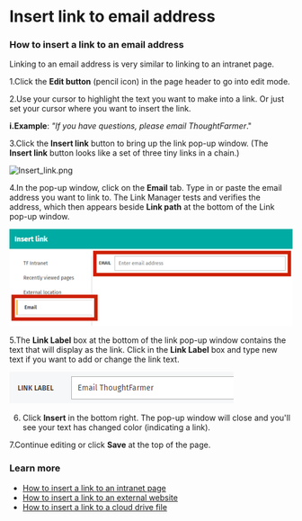 # Insert link to email address



### How to insert a link to an email address

Linking to an email address is very similar to linking to an intranet page.

1.Click the **Edit button** \(pencil icon\) in the page header to go into edit mode.

2.Use your cursor to highlight the text you want to make into a link. Or just set your cursor where you want to insert the link.

**i.Example**: _"If you have questions, please email ThoughtFarmer_."

3.Click the **Insert link** button to bring up the link pop-up window. \(The **Insert link** button looks like a set of three tiny links in a chain.\)  
  
![Insert\_link.png](https://community.thoughtfarmer.com/imagethumb/211612600000/16230/39x35/False/Insert_link.png)

4.In the pop-up window, click on the **Email** tab. Type in or paste the email address you want to link to. The Link Manager tests and verifies the address, which then appears beside **Link path** at the bottom of the Link pop-up window.

![](../../../.gitbook/assets/1%20%2841%29.png)

5.The **Link Label** box at the bottom of the link pop-up window contains the text that will display as the link. Click in the **Link Label** box and type new text if you want to add or change the link text.

![](../../../.gitbook/assets/2%20%2844%29.png)

6. Click **Insert** in the bottom right. The pop-up window will close and you'll see your text has changed color \(indicating a link\).

7.Continue editing or click **Save** at the top of the page.

### Learn more

* [How to insert a link to an intranet page](./)
* [How to insert a link to an external website](insert-link-to-external-website.md)
* [How to insert a link to a cloud drive file](../../cloud-drive-integration/link-to-cloud-drive-files-in-page-content.md)

